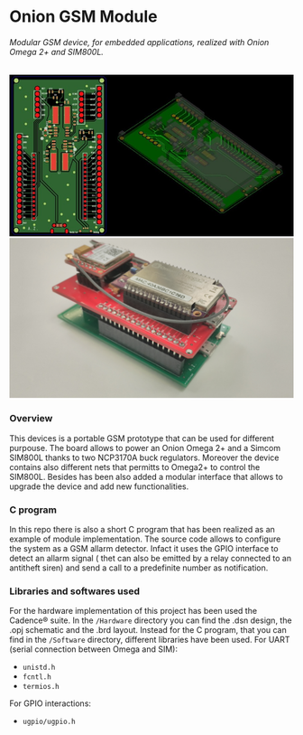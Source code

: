 # Onion GSM Module

###### Modular GSM device, for embedded applications, realized with Onion Omega 2+ and SIM800L.
![Model](https://github.com/AlbertoZandara/Onion-GSM-Module/blob/master/Module.jpg) 
![Prototype](https://github.com/AlbertoZandara/Onion-GSM-Module/blob/master/Prototype.jpg) 

### Overview

This devices is a portable GSM prototype that can be used for different purpouse. The board allows to power an Onion Omega 2+ and a Simcom SIM800L thanks to two NCP3170A buck regulators. Moreover the device contains also different nets that permitts to Omega2+ to control the SIM800L. Besides has been also added a modular interface that allows to upgrade the device and add new functionalities.

### C program

In this repo there is also a short C program that has been realized as an example of module implementation. The source code allows to configure the system as a GSM allarm detector. Infact it uses the GPIO interface to detect an allarm signal ( thet can also be emitted by a relay connected to an antitheft siren) and send a call to a predefinite number as notification.

### Libraries and softwares used

For the hardware implementation of this project has been used the Cadence® suite. In the `/Hardware` directory you can find the .dsn design, the .opj schematic and the .brd layout.
Instead for the C program, that you can find in the `/Software` directory, different libraries have been used.
For UART (serial connection between Omega and SIM):
- `unistd.h`				
- `fcntl.h`			
- `termios.h`

For GPIO interactions:
- `ugpio/ugpio.h`
